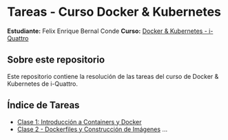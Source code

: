 # Tareas - Curso Docker & Kubernetes

**Estudiante:** Felix Enrique Bernal Conde
**Curso:** [Docker & Kubernetes - i-Quattro](https://www.i-quattro.com/product-page/dok-kub-001)

## Sobre este repositorio

Este repositorio contiene la resolución de las tareas del curso de Docker & Kubernetes de i-Quattro.

## Índice de Tareas

- [Clase 1: Introducción a Containers y Docker](clase1/)
- [Clase 2 - Dockerfiles y Construcción de Imágenes](clase2/)
...
